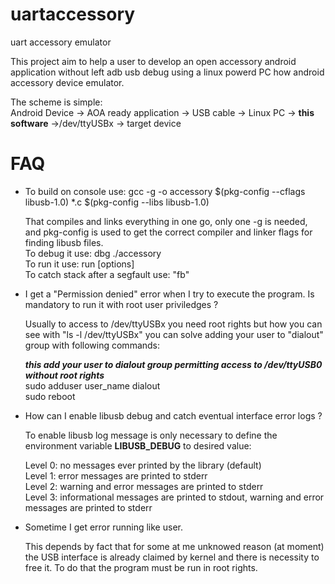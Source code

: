 uartaccessory
=============

uart accessory emulator

This project aim to help a user to develop an open accessory android application without left adb usb debug using a linux powerd PC how android accessory device emulator.

The scheme is simple:<br>
  Android Device -> AOA ready application -> USB cable -> Linux PC -> <b>this software</b> ->/dev/ttyUSBx -> target device 


FAQ
===

- To build on console use: gcc -g -o accessory $(pkg-config --cflags libusb-1.0) *.c $(pkg-config --libs libusb-1.0)
  
  That compiles and links everything in one go, only one -g is needed, and pkg-config is used to get the correct compiler and linker flags for finding libusb files.<br>
  To debug it use: dbg ./accessory<br>
  To run it use: run [options]<br>
  To catch stack after a segfault use: "fb"<br>

- I get a "Permission denied" error when I try to execute the program. Is mandatory to run it with root user priviledges ?

  Usually to access to /dev/ttyUSBx you need root rights but how you can see with "ls -l /dev/ttyUSBx" you can solve
  adding your user to "dialout" group with following commands:  

  <i><b>this add your user to dialout group permitting access to /dev/ttyUSB0 without root rights</i></b><br>
  sudo adduser user_name dialout<br>
  sudo reboot
  
- How can I enable libusb debug and catch eventual interface error logs ?

  To enable libusb log message is only necessary to define the environment variable <b>LIBUSB_DEBUG</b> to desired value:
  
  Level 0: no messages ever printed by the library (default)<br>
  Level 1: error messages are printed to stderr<br>
  Level 2: warning and error messages are printed to stderr<br>
  Level 3: informational messages are printed to stdout, warning and error messages are printed to stderr<br>

- Sometime I get error running like user.

  This depends by fact that for some at me unknowed reason (at moment) the USB interface is already claimed by kernel and there is necessity to free it. To do that the program must be run in root rights.
